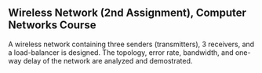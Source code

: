 ## Wireless Network (2nd Assignment), Computer Networks Course

A wireless network containing three senders (transmitters), 3 receivers, and a load-balancer is designed. The topology, error rate, bandwidth, and one-way delay of the network are analyzed and demostrated.
